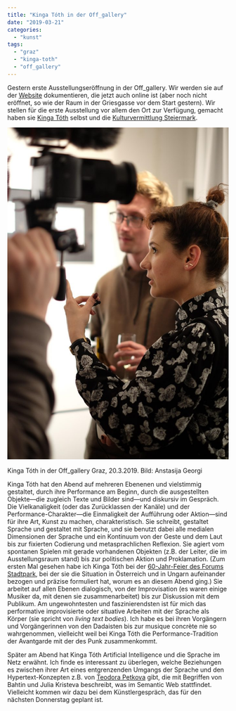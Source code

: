 ```yaml
---
title: "Kinga Tóth in der Off_gallery"
date: "2019-03-21"
categories: 
  - "kunst"
tags: 
  - "graz"
  - "kinga-toth"
  - "off_gallery"
---
```


Gestern erste Ausstellungseröffnung in der Off\_gallery. Wir werden sie auf der [Website](https://offgallery.at/) dokumentieren, die jetzt auch online ist (aber noch nicht eröffnet, so wie der Raum in der Griesgasse vor dem Start gestern). Wir stellen für die erste Ausstellung vor allem den Ort zur Verfügung, gemacht haben sie [Kinga Tóth](http://tothkinga.blogspot.com/) selbst und die [Kulturvermittlung Steiermark](http://www.kulturvermittlung.org).

![](images/kinga-683x1024.jpg)

Kinga Tóth in der Off\_gallery Graz, 20.3.2019. Bild: Anstasija Georgi

Kinga Tóth hat den Abend auf mehreren Ebenenen und vielstimmig gestaltet, durch ihre Performance am Beginn, durch die ausgestellten Objekte—die zugleich Texte und Bilder sind—und diskursiv im Gespräch. Die Vielkanaligkeit (oder das Zurücklassen der Kanäle) und der Performance-Charakter—die Einmaligkeit der Aufführung oder Aktion—sind für ihre Art, Kunst zu machen, charakteristisch. Sie schreibt, gestaltet Sprache und gestaltet mit Sprache, und sie benutzt dabei alle medialen Dimensionen der Sprache und ein Kontinuum von der Geste und dem Laut bis zur fixierten Codierung und metasprachlichen Reflexion. Sie agiert vom spontanen Spielen mit gerade vorhandenen Objekten (z.B. der Leiter, die im Ausstellungsraum stand) bis zur politischen Aktion und Proklamation. (Zum ersten Mal gesehen habe ich Kinga Tóth bei der [60-Jahr-Feier des Forums Stadtpark](http://forumstadtpark.at/index.php?idcatside=1315&kat=diskurs), bei der sie die Situation in Österreich und in Ungarn aufeinander bezogen und präzise formuliert hat, worum es an diesem Abend ging.) Sie arbeitet auf allen Ebenen dialogisch, von der Improvisation (es waren einige Musiker da, mit denen sie zusammenarbeitet) bis zur Diskussion mit dem Publikum. Am ungewohntesten und faszinierendsten ist für mich das performative improvisierte oder situative Arbeiten mit der Sprache als Körper (sie spricht von _living text bodies_). Ich habe es bei ihren Vorgängern und Vorgängerinnen von den Dadaisten bis zur musique concrète nie so wahrgenommen, vielleicht weil bei Kinga Tóth die Performance-Tradition der Avantgarde mit der des Punk zusammenkommt.

Später am Abend hat Kinga Tóth Artificial Intelligence und die Sprache im Netz erwähnt. Ich finde es interessant zu überlegen, welche Beziehungen es zwischen ihrer Art eines entgrenzenden Umgangs der Sprache und den Hypertext-Konzepten z.B. von [Teodora Petkova](http://www.teodorapetkova.com/) gibt, die mit Begriffen von Bahtin und Julia Kristeva beschreibt, was im Semantic Web stattfindet. Vielleicht kommen wir dazu bei dem Künstlergespräch, das für den nächsten Donnerstag geplant ist.
